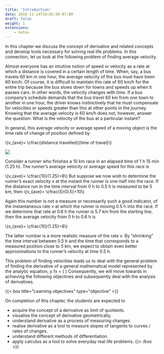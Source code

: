 ```yaml
---
title: 'Introduction'
date: 2018-11-14T19:02:50-07:00
draft: false
weight: 1
extensions:
    - katex
---
```




In this chapter we discuss the concept of derivative and related concepts and develop tools
necessary for solving real life problems. In this connection, let us look at the following problem of
finding average velocity.

Almost everyone has an intuitive notion of speed or velocity as a rate at which a distance is
covered in a certain length of time. When, say, a bus travels 60 km in one hour, the average velocity
of the bus must have been 60 km/h. Of course, it is difficult to maintain this rate of 60 km/h for the
entire trip because the bus slows down for towns and speeds up when it passes cars. In other words,
the velocity changes with time. If a bus company’s schedule demands that the bus travel 60 km from
one town to another in one hour, the driver knows instinctively that he must compensate for velocities
or speeds greater than this at other points in the journey. Knowing that the average velocity is 60 km/h
does not, however, answer the question: What is the velocity of the bus at a particular instant?

In general, this average
velocity or average speed of a
moving object is the time rate
of change of position defined
by

\\(v_{ave}= \cfrac{distance travelled}{time of travel}\\)

![](/books/maths/part-2/differential-calculus-differentiability-and-methods-of-differentiation/10.1.png)


Consider a runner who
finishes a 10 km race in an
elapsed time of 1 h 15 min
(1.25 h). The runner’s average
velocity or average speed for
this race is

\\(v_{ave}= \cfrac{10}{1.25}=8\\)
But suppose we now wish
to determine the runner’s exact
velocity v at the instant the runner is one-half into the race. If the distance run in the time interval
from 0 h to 0.5 h is measured to be 5 km, then \\(v_{ave}= \cfrac{5}{0.5}=10\\)

Again this number is not a measure or necessarily such a good indicator, of the instantaneous
rate v at which the runner is moving 0.5 h into the race. If we determine that rate at 0.6 h the runner
is 5.7 km from the starting line, then the average velocity from 0 h to 0.6 h is

\\(v_{ave}= \cfrac{10}{1.25}=8\\)

The latter number is a more realistic measure of the rate v. By “shrinking”
the time interval between 0.5 h and the time that corresponds to a measured
position close to 5 km, we expect to obtain even better approximations to the
runner’s velocity at time 0.5 h.

This problem of finding velocities leads us to deal with the general
problem of finding the derivative of a general mathematical model represented by the analytic
equation, y fx = ( ) Consequently, we will move towards in achieving the following objectives and
subsequently deal with the analysis of derivatives.

{{< box title="Learning objectives" type="objective" >}}

On completion of this chapter, the students are expected to
* acquire the concept of a derivative as limit of quotients.
* visualise the concept of derivative geometrically.
* understand derivative as a process of measuring changes.
* realise derivative as a tool to measure slopes of tangents to curves / rates of changes.
* understand different methods of differentiation.
* apply calculus as a tool to solve everyday real life problems.
{{< /box >}}